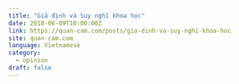 ```yaml
---
title: "Giả định và Suy nghĩ khoa học"
date: 2018-06-09T10:00:00Z
link: https://quan-cam.com/posts/gia-dinh-va-suy-nghi-khoa-hoc
site: quan-cam.com
language: Vietnamese
category:
  - opinion
draft: false
---
```

